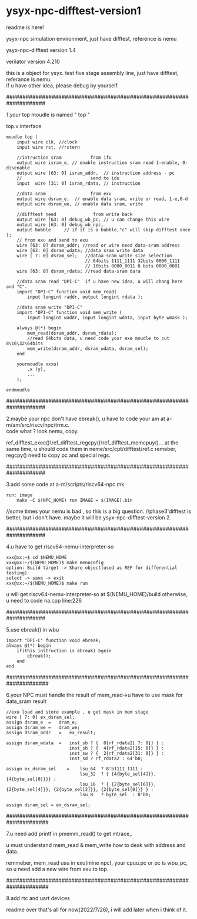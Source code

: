 # ysyx-npc-difftest-version1


readme is here!



ysyx-npc simulation environment, just have difftest, reference is nemu

ysyx-npc-difftest version 1.4

verilator version 4.210

this is a object for ysyx. 
test five stage assembly line, just have difftest, referance is nemu.  
if u have other idea, please debug by yourself.

####################################################################

1.your top moudle is named " top "

top.v interface

	moudle top (
		input wire clk, //clock
		input wire rst, //rstern
	
		//intruction sram			from ifu
		output wire isram_e, // enable instruction sram read 1-enable, 0-disenable
		output wire [63: 0] isram_addr,  // instruction address - pc
		//							send to idu
		input  wire [31: 0] isram_rdata, // instruction
	
		//data sram					from exu
		output wire dsram_e,  // enable data sram, write or read, 1-e,0-d
		output wire dsram_we, // enable data sram, write
	
		//difftest need				 from write back 
		output wire [63: 0] debug_wb_pc, // u can change this wire
		output wire [63: 0] debug_wb_npc, 
		output bubble     // if it is a bubble,"c" will skip difftest once  
	);
		// from exu and send to exu
		wire [63: 0] dsram_addr; //read or wire need data-sram address
		wire [63: 0] dsram_wdata; //data sram write data 
		wire [ 7: 0] dsram_sel;   //dataa sram write size selection
							      // 64bits 1111_1111 32bits 0000_1111 
								  // 16bits 0000_0011 8 bits 0000_0001
		wire [63: 0] dsram_rdata; //read data-sram dara

		//data sram read "DPI-C"  if u have new idea, u will chang here and "C".
		import "DPI-C" function void mem_read(   
			input longint raddr, output longint rdata );
	
		//data sram write "DPI-C"
		import "DPI-C" function void mem_write (
			input longint waddr, input longint wdata, input byte wmask );

		always @(*) begin
			mem_read(dsram_addr, dsram_rdata); 
			//read 64bits data, u need code your exe moudle to cut 8\16\32\64bits
			mem_write(dsram_addr, dsram_wdata, dsram_sel);
		end  

		yourmoudle xxxu(
			.x (y),
			...
		);

	endmoudle

####################################################################

2.maybe your npc don't have ebreak(),
u have to code your am at a-m/am/src/riscv/npc/trm.c.  
code what ? look nemu, copy.

ref_difftest_exec()\ref_difftest_regcpy()\ref_difftest_memcpuy()...
at the same time, u should code them in neme/src/cpt/difftest/ref.c
remeber, regcpy() need to copy pc and special regs.

####################################################################

3.add some code at a-m/scripts/riscv64-npc.mk

 	run: image 	
		make -C $(NPC_HOME) run IMAGE = $(IMAGE).bin

//some times your nemu is bad , so this is a big question.
//phase3'difftest is better, but i don't have. maybe it will be ysyx-npc-difftest-version 2.

####################################################################

4.u have to get riscv64-nemu-interpreter-so

	xxx@xx:~$ cd $NEMU_HOME
	xxx@xx:~/$(NEMU_HOME)$ make menucofig
	option: Build target -> Share object(used as REF for differential testing)
	select -> save -> exit
	xxx@xx:~/$(NEMU_HOME)$ make run

u will get riscv64-nemu-interpreter-so at $(NEMU_HOME)/build
otherwise, u need to code na.cpp line:226 

####################################################################

5.use ebreak() in wbu

	import "DPI-C" function void ebreak;
	always @(*) begin
		if(this instruction is ebreak) bgein
			ebreak();
		end
	end

#####################################################################

6.your NPC must handle the result of mem_read->u have to use mask for data_sram result

    //exu load and store example , u get mask in mem stage
    wire [ 7: 0] ex_dsram_sel;
    assign dsram_e  =   dram_e;
    assign dsram_we =   dram_we;
    assign dsram_addr   =   ex_result;

    assign dsram_wdata  =   inst_sb ? {  8{rf_rdata2[ 7: 0]} } :
                            inst_sh ? {  4{rf_rdata2[15: 0]} } :
                            inst_sw ? {  2{rf_rdata2[31: 0]} } :
                            inst_sd ? rf_rdata2 : 64'b0;

    assign ex_dsram_sel    =    lsu_64  ? 8'b1111_1111 :
                                lsu_32  ? { {4{byte_sel[4]}}, {4{byte_sel[0]}}} :
                                lsu_16  ? { {2{byte_sel[6]}}, {2{byte_sel[4]}}, {2{byte_sel[2]}}, {2{byte_sel[0]}} } : 
                                lsu_8   ? byte_sel  : 8'b0;

    assign dsram_sel = ex_dsram_sel;

#####################################################################

7.u need add printf in pmemm_read() to get mtrace,.

u must understand mem_read & mem_write how to deak with address and data.

remmeber, mem_read usu in exu(mine npc), your cpuu.pc or pc is wbu_pc, so u need add a new wire from exu to top.

#####################################################################

8.add rtc and uart devices

readme over
that's all for now(2022/7/26), i will add later when i think of it.

